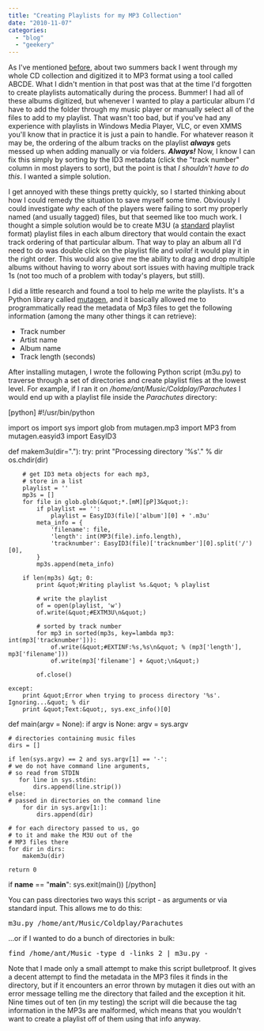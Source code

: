 ```yaml
---
title: "Creating Playlists for my MP3 Collection"
date: "2010-11-07"
categories: 
  - "blog"
  - "geekery"
---
```

As I've mentioned <a href="/2010/11/abcde-a-better-cd-encoder/">before</a>, about two summers back I went through my whole CD collection and digitized it to MP3 format using a tool called ABCDE. What I didn't mention in that post was that at the time I'd forgotten to create playlists automatically during the process. Bummer! I had all of these albums digitized, but whenever I wanted to play a particular album I'd have to add the folder through my music player or manually select all of the files to add to my playlist. That wasn't too bad, but if you've had any experience with playlists in Windows Media Player, VLC, or even XMMS you'll know that in practice it is just a pain to handle. For whatever reason it may be, the ordering of the album tracks on the playlist <em><strong>always</strong></em> gets messed up when adding manually or via folders. <em><strong>Always!</strong></em> Now, I know I can fix this simply by sorting by the ID3 metadata (click the "track number" column in most players to sort), but the point is that <em>I shouldn't have to do this</em>. I wanted a simple solution.

I get annoyed with these things pretty quickly, so I started thinking about how I could remedy the situation to save myself some time. Obviously I could investigate <em>why </em>each of the players were failing to sort my properly named (and usually tagged) files, but that seemed like too much work. I thought a simple solution would be to create M3U (a <a href="http://www.google.com/url?sa=t&amp;source=web&amp;cd=1&amp;ved=0CBwQFjAA&amp;url=http%3A%2F%2Fen.wikipedia.org%2Fwiki%2FM3U&amp;rct=j&amp;q=m3u&amp;ei=sMnWTOWRFMP-8AaXnPmZBg&amp;usg=AFQjCNHVxaaNTKNnCiADQmd33edsMs0o4A&amp;sig2=OU39DvcsU8FPv3XmFXfiiQ&amp;cad=rja">standard</a> playlist format) playlist files in each album directory that would contain the exact track ordering of that particular album. That way to play an album all I'd need to do was double click on the playlist file and <em>voila!</em> it would play it in the right order. This would also give me the ability to drag and drop multiple albums without having to worry about sort issues with having multiple track 1s (not too much of a problem with today's players, but still).

I did a little research and found a tool to help me write the playlists. It's a Python library called <a href="http://www.google.com/url?sa=t&amp;source=web&amp;cd=1&amp;ved=0CBkQFjAA&amp;url=http%3A%2F%2Fcode.google.com%2Fp%2Fmutagen%2F&amp;rct=j&amp;q=mutagen&amp;ei=FsvWTPb9IoT48AblrMjYDA&amp;usg=AFQjCNHzts_jR6qh9C_NtJi1COJQEfqHWQ&amp;sig2=eoawYstMNOwkQafn61uG1g&amp;cad=rja">mutagen</a>, and it basically allowed me to programmatically read the metadata of Mp3 files to get the following information (among the many other things it can retrieve):
<ul>
	<li>Track number</li>
	<li>Artist name</li>
	<li>Album name</li>
	<li>Track length (seconds)</li>
</ul>
After installing mutagen, I wrote the following Python script (m3u.py) to traverse through a set of directories and create playlist files at the lowest level. For example, if I ran it on <em>/home/ant/Music/Coldplay/Parachutes</em> I would end up with a playlist file inside the <em>Parachutes</em> directory:

[python]
#!/usr/bin/python

import os
import sys
import glob
from mutagen.mp3 import MP3
from mutagen.easyid3 import EasyID3

def makem3u(dir=&quot;.&quot;):
    try:
        print &quot;Processing directory '%s'.&quot; % dir
        os.chdir(dir)

        # get ID3 meta objects for each mp3,
        # store in a list
        playlist = ''
        mp3s = []
        for file in glob.glob(&quot;*.[mM][pP]3&quot;):
            if playlist == '':
                playlist = EasyID3(file)['album'][0] + '.m3u'
            meta_info = {
                'filename': file,
                'length': int(MP3(file).info.length),
                'tracknumber': EasyID3(file)['tracknumber'][0].split('/')[0],
            }
            mp3s.append(meta_info)

        if len(mp3s) &gt; 0:
            print &quot;Writing playlist %s.&quot; % playlist

            # write the playlist
            of = open(playlist, 'w')
            of.write(&quot;#EXTM3U\n&quot;)

            # sorted by track number
            for mp3 in sorted(mp3s, key=lambda mp3: int(mp3['tracknumber'])):
                of.write(&quot;#EXTINF:%s,%s\n&quot; % (mp3['length'], mp3['filename']))
                of.write(mp3['filename'] + &quot;\n&quot;)

            of.close()

    except:
        print &quot;Error when trying to process directory '%s'. Ignoring...&quot; % dir
        print &quot;Text:&quot;, sys.exc_info()[0]

def main(argv = None):
    if argv is None:
        argv = sys.argv

    # directories containing music files
    dirs = []

    if len(sys.argv) == 2 and sys.argv[1] == '-':
    # we do not have command line arguments,
    # so read from STDIN
       for line in sys.stdin:
           dirs.append(line.strip())
    else:
    # passed in directories on the command line
        for dir in sys.argv[1:]:
            dirs.append(dir)

    # for each directory passed to us, go
    # to it and make the M3U out of the
    # MP3 files there
    for dir in dirs:
        makem3u(dir)

    return 0

if __name__ == &quot;__main__&quot;:
    sys.exit(main())
[/python]

You can pass directories two ways this script - as arguments or via standard input. This allows me to do this:

<pre class="brush:bash;">m3u.py /home/ant/Music/Coldplay/Parachutes</pre>

...or if I wanted to do a bunch of directories in bulk:

<pre class="brush:bash;">find /home/ant/Music -type d -links 2 | m3u.py - </pre>

Note that I made only a small attempt to make this script bulletproof. It gives a decent attempt to find the metadata in the MP3 files it finds in the directory, but if it encounters an error thrown by mutagen it dies out with an error message telling me the directory that failed and the exception it hit. Nine times out of ten (in my testing) the script will die because the tag information in the MP3s are malformed, which means that you wouldn't want to create a playlist off of them using that info anyway.

